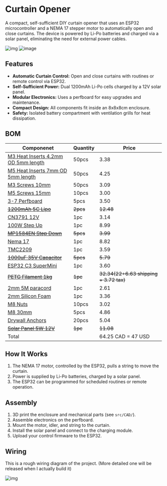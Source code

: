 # Curtain Opener

A compact, self-sufficient DIY curtain opener that uses an ESP32 microcontroller and a NEMA 17 stepper motor to automatically open and close curtains. The device is powered by Li-Po batteries and charged via a solar panel, eliminating the need for external power cables.

![img](https://hc-cdn.hel1.your-objectstorage.com/s/v3/7ce0c410209a9f04f6d95449c5436c2fce793385_image.png)
![image](https://hc-cdn.hel1.your-objectstorage.com/s/v3/574074e39db7d610d1b84c6719b676628c8d1e82_image.png)

## Features

- **Automatic Curtain Control:** Open and close curtains with routines or remote control via ESP32.
- **Self-Sufficient Power:** Dual 1200mAh Li-Po cells charged by a 12V solar panel.
- **Modular Electronics:** Uses a perfboard for easy upgrades and maintenance.
- **Compact Design:** All components fit inside an 8x8x8cm enclosure.
- **Safety:** Isolated battery compartment with ventilation grills for heat dissipation.

## BOM
| Componenet                                                                                                                                                                                                                                                                                                                                                                                                                                                                                                                                                                                                                | Quantity | Price                                  |
| ------------------------------------------------------------------------------------------------------------------------------------------------------------------------------------------------------------------------------------------------------------------------------------------------------------------------------------------------------------------------------------------------------------------------------------------------------------------------------------------------------------------------------------------------------------------------------------------------------------------------- | -------- | -------------------------------------- |
| [M3 Heat Inserts 4.2mm OD 5mm length](https://www.aliexpress.com/item/1005003582355741.html?spm=a2g0o.detail.0.0.2da34948tZ1FwY&mp=1&pdp_npi=5%40dis%21CAD%21CAD%203.38%21CAD%203.38%21%21CAD%203.38%21%21%21%402101ec1f17509714663162114e9b12%2112000026370649786%21ct%21CA%216156843420%21%211%210&pdp_ext_f=%7B%22cart2PdpParams%22%3A%7B%22pdpBusinessMode%22%3A%22retail%22%7D%7D)                                                                                                                                                                                                                                   | 50pcs    | 3.38                                   |
| [M5 Heat Inserts 7mm OD 5mm length](https://www.aliexpress.com/item/1005003582355741.html?spm=a2g0o.detail.0.0.2da34948tZ1FwY&mp=1&pdp_npi=5%40dis%21CAD%21CAD%203.38%21CAD%203.38%21%21CAD%203.38%21%21%21%402101ec1f17509714663162114e9b12%2112000026370649786%21ct%21CA%216156843420%21%211%210&pdp_ext_f=%7B%22cart2PdpParams%22%3A%7B%22pdpBusinessMode%22%3A%22retail%22%7D%7D)                                                                                                                                                                                                                                     | 50pcs    | 4.25                                   |
| [M3 Screws 10mm](https://www.aliexpress.com/item/32810872544.html?spm=a2g0o.productlist.main.1.1e8c48abwC6AxM&algo_pvid=82696f5e-bbaf-4451-b462-b78ae70de4d3&algo_exp_id=82696f5e-bbaf-4451-b462-b78ae70de4d3-0&pdp_ext_f=%7B%22order%22%3A%2217396%22%2C%22eval%22%3A%221%22%7D&pdp_npi=4%40dis%21CAD%212.06%212.06%21%21%211.47%211.47%21%402101c67a17509722499503087ee8ff%2112000037536050510%21sea%21CA%216156843420%21X&curPageLogUid=N9WSXFMHTi0v&utparam-url=scene%3Asearch%7Cquery_from%3A)                                                                                                                       | 50pcs    | 3.09                                   |
| [M5 Screws 15mm](https://www.aliexpress.com/item/32810872544.html?spm=a2g0o.productlist.main.1.1e8c48abwC6AxM&algo_pvid=82696f5e-bbaf-4451-b462-b78ae70de4d3&algo_exp_id=82696f5e-bbaf-4451-b462-b78ae70de4d3-0&pdp_ext_f=%7B%22order%22%3A%2217396%22%2C%22eval%22%3A%221%22%7D&pdp_npi=4%40dis%21CAD%212.06%212.06%21%21%211.47%211.47%21%402101c67a17509722499503087ee8ff%2112000037536050510%21sea%21CA%216156843420%21X&curPageLogUid=N9WSXFMHTi0v&utparam-url=scene%3Asearch%7Cquery_from%3A)                                                                                                                       | 10pcs    | 3.00                                   |
| [3-7 Perfboard](https://www.aliexpress.com/item/1005006829112244.html?spm=a2g0o.productlist.main.8.738740eejdGLJL&aem_p4p_detail=2025062614135812892801121977060002426792&algo_pvid=f2f674bb-57e1-41c0-876a-f97e183c9ed0&algo_exp_id=f2f674bb-57e1-41c0-876a-f97e183c9ed0-7&pdp_ext_f=%7B%22order%22%3A%221002%22%2C%22eval%22%3A%221%22%7D&pdp_npi=4%40dis%21CAD%214.09%214.09%21%21%2120.90%2120.90%21%402103247017509724385544251e7d27%2112000045973019903%21sea%21CA%216156843420%21X&curPageLogUid=If57FjRqLEWo&utparam-url=scene%3Asearch%7Cquery_from%3A&search_p4p_id=2025062614135812892801121977060002426792_2) | 5pcs     | 3.50                                   |
| ~~[1200mAh 5C Lipo](https://www.aliexpress.com/item/1005006164159317.html?spm=a2g0o.productlist.main.2.4e87UoDNUoDN08&algo_pvid=ff7fd687-5a96-4278-9eaf-b03dbd8152f7&algo_exp_id=ff7fd687-5a96-4278-9eaf-b03dbd8152f7-1&pdp_ext_f=%7B%22order%22%3A%221%22%2C%22eval%22%3A%221%22%7D&pdp_npi=4%40dis%21CAD%2114.34%218.60%21%21%2110.22%216.13%21%402103245417509726962524991e7f81%2112000036063491353%21sea%21CA%216156843420%21X&curPageLogUid=x6ojnJKxSBDx&utparam-url=scene%3Asearch%7Cquery_from%3A#nav-specification)~~                                                                                             | ~~2pcs~~ | ~~12.48~~                              |
| [CN3791 12V](https://www.aliexpress.com/item/1005007355378997.html?spm=a2g0o.productlist.main.1.17dfc94fc94fhh&algo_pvid=e7c3d47e-5c29-42ea-ac8f-96442472f9bd&algo_exp_id=e7c3d47e-5c29-42ea-ac8f-96442472f9bd-0&pdp_ext_f=%7B%22order%22%3A%22547%22%2C%22eval%22%3A%221%22%7D&pdp_npi=4%40dis%21CAD%213.24%213.24%21%21%2116.55%2116.55%21%402101c80217509731046826265e5bd8%2112000040400693768%21sea%21CA%216156843420%21X&curPageLogUid=1fzsZt6gMna7&utparam-url=scene%3Asearch%7Cquery_from%3A)                                                                                                                      | 1pc      | 3.14                                   |
| [100W Step Up](https://www.aliexpress.com/item/1005006096328177.html?spm=a2g0o.productlist.main.2.7229ErsuErsuzC&algo_pvid=9cc40c22-1c0a-4e47-b473-4a76eb576912&algo_exp_id=9cc40c22-1c0a-4e47-b473-4a76eb576912-1&pdp_ext_f=%7B%22order%22%3A%22218%22%2C%22eval%22%3A%221%22%7D&pdp_npi=4%40dis%21CAD%218.99%218.99%21%21%2145.94%2145.94%21%402103010b17509734807835225ed814%2112000035721793452%21sea%21CA%216156843420%21X&curPageLogUid=lCv7xeGrwJzm&utparam-url=scene%3Asearch%7Cquery_from%3A#nav-specification)                                                                                                  | 1pc      | 8.99                                   |
| ~~[MP1584EN Step Down](https://www.aliexpress.com/item/1005005870392716.html?spm=a2g0o.productlist.main.1.3d174e70abprlw&algo_pvid=fecbdf09-e211-45f6-88b5-1159a110737e&algo_exp_id=fecbdf09-e211-45f6-88b5-1159a110737e-0&pdp_ext_f=%7B%22order%22%3A%222479%22%2C%22eval%22%3A%221%22%7D&pdp_npi=4%40dis%21CAD%213.99%213.99%21%21%212.84%212.84%21%402103010b17509742707542285ed807%2112000034645748479%21sea%21CA%216156843420%21X&curPageLogUid=HLpxIz2zQvfD&utparam-url=scene%3Asearch%7Cquery_from%3A#nav-specification)~~                                                                                         | ~~5pcs~~ | ~~3.99~~                               |
| [Nema 17](https://www.aliexpress.com/item/1005003874936862.html?spm=a2g0o.productlist.main.1.77b852bdzP41kp&algo_pvid=a3ad71b9-1277-4775-bc9e-a66d4cb3c1cc&algo_exp_id=a3ad71b9-1277-4775-bc9e-a66d4cb3c1cc-0&pdp_ext_f=%7B%22order%22%3A%222050%22%2C%22eval%22%3A%221%22%7D&pdp_npi=4%40dis%21CAD%218.82%218.82%21%21%216.29%216.29%21%40210318c317509744042282038e1c8f%2112000036219123370%21sea%21CA%216156843420%21X&curPageLogUid=i8LhZy4BOcX3&utparam-url=scene%3Asearch%7Cquery_from%3A)                                                                                                                          | 1pc      | 8.82                                   |
| [TMC2209](https://www.aliexpress.com/item/1005005260961560.html?spm=a2g0o.productlist.main.1.70bf6afbyhYfZ2&algo_pvid=96787b9f-e8a5-40fd-9b95-948b2f2b1a43&algo_exp_id=96787b9f-e8a5-40fd-9b95-948b2f2b1a43-0&pdp_ext_f=%7B%22order%22%3A%22997%22%2C%22eval%22%3A%221%22%7D&pdp_npi=4%40dis%21CAD%213.14%213.14%21%21%212.24%212.24%21%402103277f17509744799551622e7cd7%2112000032397675983%21sea%21CA%216156843420%21X&curPageLogUid=R3jyjGuJ3Vv8&utparam-url=scene%3Asearch%7Cquery_from%3A)                                                                                                                           | 1pc      | 3.59                                   |
| ~~[1000uF 35V Capacitor](https://www.aliexpress.com/item/1005002075527957.html?spm=a2g0o.productlist.main.1.5be550a1WVJM9c&algo_pvid=49427327-8bff-4ac7-80a2-c7c74044122b&algo_exp_id=49427327-8bff-4ac7-80a2-c7c74044122b-0&pdp_ext_f=%7B%22order%22%3A%221343%22%2C%22eval%22%3A%221%22%7D&pdp_npi=4%40dis%21CAD%216.41%216.41%21%21%214.57%214.57%21%402103244417509745426674981ec9db%2112000018654903117%21sea%21CA%216156843420%21X&curPageLogUid=YFzZkXfsxqUV&utparam-url=scene%3Asearch%7Cquery_from%3A)~~                                                                                                         | ~~5pcs~~ | ~~5.79~~                               |
| [ESP32 C3 SuperMini](https://www.aliexpress.com/item/1005007539612437.html?spm=a2g0o.productlist.main.1.1cafpcE3pcE3W1&algo_pvid=d209967d-2b58-43a5-9210-289535202898&algo_exp_id=d209967d-2b58-43a5-9210-289535202898-0&pdp_ext_f=%7B%22order%22%3A%223489%22%2C%22eval%22%3A%221%22%7D&pdp_npi=4%40dis%21CAD%213.60%213.60%21%21%212.57%212.57%21%402103245417509746274584912e7fbe%2112000041210885173%21sea%21CA%216156843420%21X&curPageLogUid=J4OmjcmHLeGX&utparam-url=scene%3Asearch%7Cquery_from%3A)                                                                                                               | 1pc      | 3.60                                   |
| ~~[PETG Filament 1kg](https://www.amazon.ca/gp/product/B0D41Y3WWZ?smid=A2WWHQ25ENKVJ1&th=1)~~                                                                                                                                                                                                                                                                                                                                                                                                                                                                                                                             | ~~1pc~~  | ~~32.34(22+6.63 shipping + 3.72 tax)~~ |
| [2mm 5M paracord](https://www.aliexpress.com/item/1005008515058923.html?spm=a2g0o.productlist.main.1.71d77mMY7mMYbX&algo_pvid=89d3e4f3-718d-4e96-ac5e-e5aeb075ec21&algo_exp_id=89d3e4f3-718d-4e96-ac5e-e5aeb075ec21-0&pdp_ext_f=%7B%22order%22%3A%221818%22%2C%22eval%22%3A%221%22%7D&pdp_npi=4%40dis%21CAD%212.36%212.36%21%21%211.69%211.69%21%402101d9ee17511374955016304e3aa4%2112000045548914916%21sea%21CA%216156843420%21X&curPageLogUid=K6AazZFGhXsV&utparam-url=scene%3Asearch%7Cquery_from%3A)                                                                                                                  | 1pc      | 2.61                                   |
| [2mm Silicon Foam](https://www.aliexpress.com/item/1005006922115651.html?spm=a2g0o.productlist.main.1.3a5b13edq9SjcB&algo_pvid=81febd34-f56c-4203-b1cc-b69634393ffc&algo_exp_id=81febd34-f56c-4203-b1cc-b69634393ffc-0&pdp_ext_f=%7B%22order%22%3A%22560%22%2C%22eval%22%3A%221%22%7D&pdp_npi=4%40dis%21CAD%216.73%216.73%21%21%214.82%214.82%21%40210318ec17511375801223275ea690%2112000039495180613%21sea%21CA%216156843420%21X&curPageLogUid=aeBTp4O1X7D4&utparam-url=scene%3Asearch%7Cquery_from%3A)                                                                                                                  | 1pc      | 3.36                                   |
| [M8 Nuts](https://www.aliexpress.com/item/1005007593861199.html?spm=a2g0o.productlist.main.2.272110bexc3xTc&algo_pvid=37ed0cd3-934b-440d-8702-5bd7083b0ddd&algo_exp_id=37ed0cd3-934b-440d-8702-5bd7083b0ddd-1&pdp_ext_f=%7B%22order%22%3A%2211465%22%2C%22eval%22%3A%221%22%7D&pdp_npi=4%40dis%21CAD%212.31%212.18%21%21%2111.88%2111.23%21%40210318e817511386018992903e769a%2112000041426239341%21sea%21CA%216156843420%21X&curPageLogUid=LKWRHbT6ht72&utparam-url=scene%3Asearch%7Cquery_from%3A)                                                                                                                       | 10pcs    | 3.02                                   |
| [M8 30mm](https://www.aliexpress.com/item/32810872544.html?spm=a2g0o.productlist.main.1.56f162bcnv5FQp&algo_pvid=a6abbfa0-71b5-41ee-9fab-a2789f22eb91&algo_exp_id=a6abbfa0-71b5-41ee-9fab-a2789f22eb91-0&pdp_ext_f=%7B%22order%22%3A%2217374%22%2C%22eval%22%3A%221%22%7D&pdp_npi=4%40dis%21CAD%212.05%212.05%21%21%211.47%211.47%21%402101e9ec17511385797262006e861c%2112000037536050510%21sea%21CA%216156843420%21X&curPageLogUid=5j7s8CteE4qs&utparam-url=scene%3Asearch%7Cquery_from%3A)                                                                                                                              | 5pcs     | 4.86                                   |
| [Drywall Anchors](https://www.aliexpress.com/item/1005008142460681.html?spm=a2g0o.productlist.main.2.53851158JJTcqs&algo_pvid=74cae42b-bcb5-4e9e-b083-d4a999bc7bc4&algo_exp_id=74cae42b-bcb5-4e9e-b083-d4a999bc7bc4-1&pdp_ext_f=%7B%22order%22%3A%22268%22%2C%22eval%22%3A%221%22%7D&pdp_npi=4%40dis%21CAD%213.43%213.43%21%21%212.46%212.46%21%402103247017511390921197327ec511%2112000043967761891%21sea%21CA%216156843420%21X&curPageLogUid=2lCp2GN6xkrd&utparam-url=scene%3Asearch%7Cquery_from%3A)                                                                                                                   | 20pcs    | 5.04                                   |
| ~~[Solar Panel 5W 12V](https://www.aliexpress.com/item/1005007699379585.html?spm=a2g0o.productlist.main.16.1c363043mvIxcl&algo_pvid=d41d74da-5463-49c5-baf4-9a72e1a2ff23&algo_exp_id=d41d74da-5463-49c5-baf4-9a72e1a2ff23-51&pdp_ext_f=%7B%22order%22%3A%22179%22%2C%22eval%22%3A%221%22%7D&pdp_npi=4%40dis%21CAD%2124.31%218.51%21%21%21124.88%2143.72%21%402103244b17511410321514992e0655%2112000041904082490%21sea%21CA%216156843420%21X&curPageLogUid=A0Ka7MI3AJv8&utparam-url=scene%3Asearch%7Cquery_from%3A#nav-specification)~~                                                                                    | ~~1pc~~  | ~~11.08~~                              |
| Total                                                                                                                                                                                                                                                                                                                                                                                                                                                                                                                                                                                                                     |          | 64.25 CAD = 47 USD                     |

## How It Works

1. The NEMA 17 motor, controlled by the ESP32, pulls a string to move the curtain.
2. Power is supplied by Li-Po batteries, charged by a solar panel.
3. The ESP32 can be programmed for scheduled routines or remote operation.

## Assembly

1. 3D print the enclosure and mechanical parts (see `src/CAD/`).
2. Assemble electronics on the perfboard.
3. Mount the motor, idler, and string to the curtain.
4. Install the solar panel and connect to the charging module.
5. Upload your control firmware to the ESP32.

## Wiring

This is a rough wiring diagram of the project. (More detailed one will be released when I actually build it)

![img](https://hc-cdn.hel1.your-objectstorage.com/s/v3/fb45de9de3ca4f33184c879b21a519c5208f83f0_image.png)


